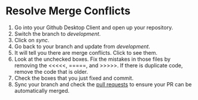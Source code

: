 # Resolve Merge Conflicts

1. Go into your Github Desktop Client and open up your repository.  
2. Switch the branch to *development*.  
3. Click on *sync*.
4. Go back to your branch and update from *development*.
5. It will tell you there are merge conflicts. Click to see them.  
6. Look at the unchecked boxes. Fix the mistakes in those files by removing the <<<<<, =====, and >>>>>. If there is duplicate code, remove the code that is older.  
7. Check the boxes that you just fixed and commit.  
8. Sync your branch and check the [pull requests](https://github.com/TheRedBalls/Final-Project/pulls) to ensure your PR can be automatically merged.  
